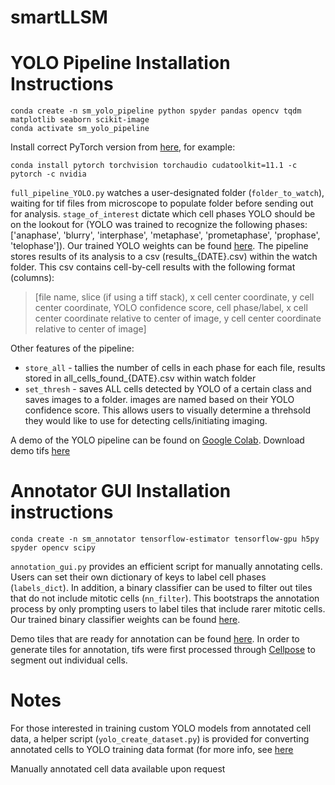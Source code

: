 # smartLLSM

# YOLO Pipeline Installation Instructions

```
conda create -n sm_yolo_pipeline python spyder pandas opencv tqdm matplotlib seaborn scikit-image
conda activate sm_yolo_pipeline
```
Install correct PyTorch version from [here](https://pytorch.org/get-started/locally/), for example:
```
conda install pytorch torchvision torchaudio cudatoolkit=11.1 -c pytorch -c nvidia
```

```full_pipeline_YOLO.py``` watches a user-designated folder (```folder_to_watch```), waiting for tif files from microscope to populate folder before sending out for analysis. ```stage_of_interest``` dictate which cell phases YOLO should be on the lookout for (YOLO was trained to recognize the following phases: ['anaphase', 'blurry', 'interphase', 'metaphase', 'prometaphase', 'prophase', 'telophase']). Our trained YOLO weights can be found [here](DROPBOX!!!). The pipeline stores results of its analysis to a csv (results_{DATE}.csv) within the watch folder. This csv contains cell-by-cell results with the following format (columns):
> [file name, slice (if using a tiff stack), x cell center coordinate, y cell center coordinate, YOLO confidence score, cell phase/label, x cell center coordinate relative to center of image, y cell center coordinate relative to center of image]

Other features of the pipeline:
* ```store_all``` - tallies the number of cells in each phase for each file, results stored in all_cells_found_{DATE}.csv within watch folder
* ```set_thresh``` - saves ALL cells detected by YOLO of a certain class and saves images to a folder. images are named based on their YOLO confidence score. This allows users to visually determine a threhsold they would like to use for detecting cells/initiating imaging.

A demo of the YOLO pipeline can be found on [Google Colab](https://colab.research.google.com/drive/11YKXvFOAEAKNaunR0JqvFjqtqKtBgaHX?usp=sharing). Download demo tifs [here](DROPBOX!!!)

# Annotator GUI Installation instructions

```conda create -n sm_annotator tensorflow-estimator tensorflow-gpu h5py spyder opencv scipy```

```annotation_gui.py``` provides an efficient script for manually annotating cells. Users can set their own dictionary of keys to label cell phases (```labels_dict```). In addition, a binary classifier can be used to filter out tiles that do not include mitotic cells (```nn_filter```). This bootstraps the annotation process by only prompting users to label tiles that include rarer mitotic cells. Our trained binary classifier weights can be found [here](DROPBOX).

Demo tiles that are ready for annotation can be found [here](DROPBOX!!!). In order to generate tiles for annotation, tifs were first processed through [Cellpose](https://github.com/MouseLand/cellpose) to segment out individual cells.

# Notes
For those interested in training custom YOLO models from annotated cell data, a helper script (```yolo_create_dataset.py```) is provided for converting annotated cells to YOLO training data format (for more info, see [here](https://github.com/ultralytics/yolov5/wiki/Train-Custom-Data#12-create-labels-1)

Manually annotated cell data available upon request
